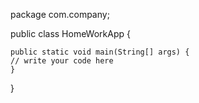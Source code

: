 package com.company;

public class HomeWorkApp {

    public static void main(String[] args) {
	// write your code here
    }
}
